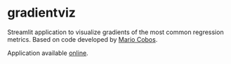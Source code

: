 # gradientviz

Streamlit application to visualize gradients of the most common regression metrics. Based on code developed by [Mario Cobos](https://github.com/R012).

Application available [online](https://gradientviz.streamlit.app/).
